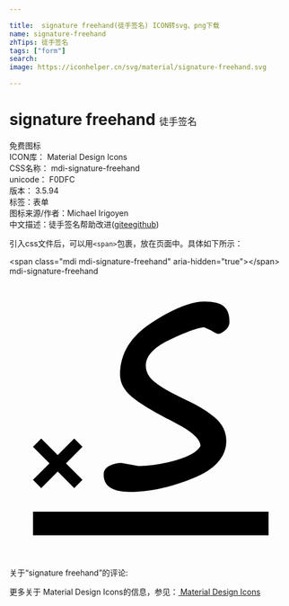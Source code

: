 ```yaml
---

title:  signature freehand(徒手签名) ICON转svg、png下载
name: signature-freehand
zhTips: 徒手签名
tags: ["form"]
search: 
image: https://iconhelper.cn/svg/material/signature-freehand.svg

---
```


# signature freehand  <small style="font-size: 60%;font-weight: 100">徒手签名</small>


<div class="detail-page">
<p>
<span><span class="badge-success badge">免费图标</span> </span>
<br/>
<span>
ICON库：
<span class="badge-secondary badge">Material Design Icons</span> 
</span>
<br/>
<span>
CSS名称：
<span class="badge-secondary badge">mdi-signature-freehand</span> 
</span>
<br/>
<span>
unicode：
<span class="badge-secondary badge">F0DFC</span> 
<copy-btn content='F0DFC' btn-title=""></copy-btn>
<copy-btn :content='String.fromCodePoint(parseInt("F0DFC", 16))' btn-title="复制U"></copy-btn>
</span>
<br/>
<span>
版本：
<span class="badge-secondary badge">3.5.94</span> 
</span><br/><span>标签：<span class="badge-light badge"><router-link to="/tags/form.html">表单</router-link></span></span>
<br/>
<span>图标来源/作者：<span class="badge-light badge">Michael Irigoyen</span></span> 
<br/>
<span class="zh-detail">中文描述：<span class="badge-primary badge">徒手签名</span><span class="help-link"><span>帮助改进</span>(<a href="https://gitee.com/liuwave/icon-helper/edit/master/json/material/signature-freehand.json" target="_blank" rel="noopener noreferrer">gitee</a><a href="https://github.com/liuwave/icon-helper/edit/master/json/material/signature-freehand.json" target="_blank" rel="noopener noreferrer">github</a></span>)</span><br/>
</p>
</div>
<div class="alert alert-dark">
  <i class="mdi mdi-signature-freehand mdi-48px"></i>
  <i class="mdi mdi-signature-freehand mdi-36px"></i>
  <i class="mdi mdi-signature-freehand mdi-24px"></i>
  <i class="mdi mdi-signature-freehand mdi-18px"></i>
</div>
<div>
  <p>引入css文件后，可以用<code>&lt;span&gt;</code>包裹，放在页面中。具体如下所示：    
  </p>
  <div class="alert alert-primary" style="font-size: 14px">
    &lt;span class="mdi mdi-signature-freehand" aria-hidden="true"&gt;&lt;/span&gt;
    <copy-btn content='<span class="mdi mdi-signature-freehand" aria-hidden="true"></span>'></copy-btn>
  </div>
  <div class="alert alert-secondary">
    <i class="mdi mdi-signature-freehand"
    style="font-size: 24px"
    aria-hidden="true"></i> mdi-signature-freehand
    <copy-btn content="mdi-signature-freehand" btn-title="复制图标名称"></copy-btn>
  </div>
</div>
<div id="svg" class="svg-wrap">
<svg xmlns="http://www.w3.org/2000/svg" viewBox="0 0 24 24"><path d="M22,22H2V20H22V22M6.2,17.3L5.5,18L4.1,16.6L2.7,18L2,17.3L3.4,15.9L2,14.5L2.7,13.8L4.1,15.2L5.5,13.8L6.2,14.5L4.8,15.9L6.2,17.3M16.22,14.43C16.22,13.85 15.5,13.2 14.06,12.46C12.23,11.54 11,10.79 10.36,10.24C9.71,9.68 9.39,9.06 9.39,8.37C9.39,6.59 10.3,5.12 12.12,3.95C13.94,2.78 15.43,2.19 16.57,2.19C17.31,2.19 17.85,2.32 18.18,2.58C18.5,2.83 18.68,3.27 18.68,3.9C18.68,4.18 18.56,4.42 18.31,4.63C18.07,4.83 17.87,4.93 17.74,4.93C17.63,4.93 17.43,4.83 17.13,4.64L16.55,4.38C16.08,4.38 15.14,4.71 13.71,5.38C12.29,6.04 11.58,6.79 11.58,7.63C11.58,8.14 11.82,8.6 12.32,9C12.82,9.42 13.71,9.93 15,10.53C16.03,11 16.86,11.5 17.5,12.07C18.1,12.61 18.41,13.25 18.41,14C18.41,15.34 17.47,16.41 15.58,17.17C13.7,17.94 11.9,18.32 10.19,18.32C8.75,18.32 8,17.83 8,16.86C8,16.5 8.19,16.27 8.5,16.11C8.83,15.95 9.16,15.87 9.5,15.87L10.25,16L10.97,16.13C11.95,16.13 13,15.97 14.13,15.64C15.26,15.32 15.96,14.91 16.22,14.43Z" /></svg>
</div>
<detail full-name='mdi-signature-freehand'></detail>
<div>
<p>关于“signature freehand”的评论:</p>
</div>
<Vssue title="关于“signature freehand”的评论" ></Vssue>    
<div><p>更多关于 Material Design Icons的信息，参见：<a target="_blank" href="https://iconhelper.cn/material.html"> Material Design Icons</a>
</p></div>
